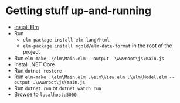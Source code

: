 # Getting stuff up-and-running
- [Install Elm](https://guide.elm-lang.org/install.html)
- Run
  - `elm-package install elm-lang/html`
  - `elm-package install mgold/elm-date-format`
  in the root of the project
- Run `elm-make .\elm\Main.elm --output .\wwwroot\js\main.js`
- Install .NET Core
- Run `dotnet restore`
- Run `elm-make .\elm\Main.elm .\elm\View.elm .\elm\Model.elm --output .\wwwroot\js\main.js`
- Run `dotnet run` or `dotnet watch run`
- Browse to [`localhost:5000`](http://localhost:5000)